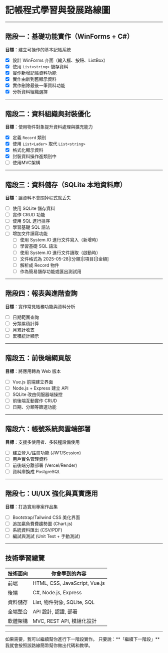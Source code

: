 # 記帳程式學習與發展路線圖

---

## 階段一：基礎功能實作（WinForms + C#）

**目標**：建立可操作的基本記帳系統

* [x] 設計 WinForms 介面（輸入框、按鈕、ListBox）
* [x] 使用 `List<string>` 儲存資料
* [x] 實作新增記帳資料功能
* [x] 實作由新到舊顯示資料
* [x] 實作刪除最後一筆資料功能
* [x] 分析資料組織選擇

---

## 階段二：資料組織與封裝優化

**目標**：使用物件對象提升資料處理與擴充能力

* [x] 定義 `Record` 類別
* [x] 使用 `List<Lader>` 取代 `List<string>`
* [x] 格式化顯示資料
* [x] 封裝資料操作進類別中
* [ ] 使用MVC架構

---

## 階段三：資料儲存（SQLite 本地資料庫）

**目標**：讓資料不會關掉程式就丢失

* [ ] 使用 SQLite 儲存資料
* [ ] 實作 CRUD 功能
* [ ] 使用 SQL 進行排序
* [ ] 學習基礎 SQL 語法
* [ ] 增加文件讀寫功能
    * [ ] 使用 System.IO 進行文件寫入（新增時）
    * [ ] 學習基礎 SQL 語法
    * [ ] 使用 System.IO 進行文件讀取（啟動時）
    * [ ] 文件格式為 2025-05-28|[分類]|[項目]|[金額]
    * [ ] 解析成 Record 物件
    * [ ] 作為簡易儲存功能或匯出測試用
---

## 階段四：報表與進階查詢

**目標**：實作常見帳務功能與資料分析

* [ ] 日期範圍查詢
* [ ] 分類累積計算
* [ ] 月累計收支
* [ ] 累積統計顯示

---

## 階段五：前後端網頁版

**目標**：將應用轉為 Web 版本

* [ ] Vue.js 前端建立界面
* [ ] Node.js + Express 建立 API
* [ ] SQLite 改由伺服器端操控
* [ ] 前後端互動實作 CRUD
* [ ] 日期、分類等篩選功能

---

## 階段六：帳號系統與雲端部署

**目標**：支援多使用者、多裝程設備使用

* [ ] 建立登入/註冊功能 (JWT/Session)
* [ ] 用戶實名管理資料
* [ ] 前後端分離部署 (Vercel/Render)
* [ ] 資料庫換成 PostgreSQL

---

## 階段七：UI/UX 強化與真實應用

**目標**：打造實用專案作品集

* [ ] Bootstrap/Tailwind CSS 美化界面
* [ ] 追加贏負費費趨勢圖 (Chart.js)
* [ ] 系統資料匯出 (CSV/PDF)
* [ ] 編試與測試 (Unit Test + 手動測試)

---

## 技術學習總覽

| 技術面向 | 你會學到的內容                       |
| ---- | ----------------------------- |
| 前端   | HTML, CSS, JavaScript, Vue.js |
| 後端   | C#, Node.js, Express          |
| 資料儲存 | List, 物件對象, SQLite, SQL       |
| 全端整合 | API 設計, 認證, 部署                |
| 軟體架構 | MVC, REST API, 模組化設計          |

---

如果需要，我可以繼續幫你進行下一階段實作。
只要說：\*\*「繼續下一階段」\*\*我就會按照該路線簡幣幫你做出代碼和教學。
